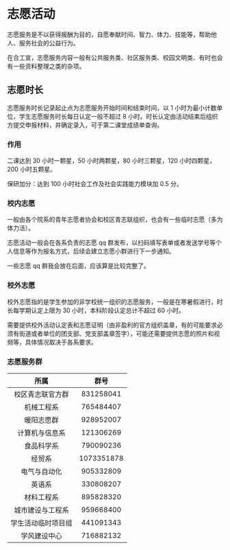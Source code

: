 # 志愿活动

志愿服务是不以获得报酬为目的，自愿奉献时间、智力、体力、技能等，帮助他人、服务社会的公益行为。

在合工宣，志愿服务内容一般有公共服务类、社区服务类、校园文明类、有时也会有一些资料整理之类的杂项。

## 志愿时长

志愿服务时长记录起止点为志愿服务开始时间和结束时间，以 1 小时为最小计数单位，学生志愿服务时长每日认定一般不超过 8 小时。时长认定由活动结束后组织方提交申报材料，并确定录入，可于第二课堂成绩单查询。

### 作用

二课达到 30 小时一颗星，50 小时两颗星，80 小时三颗星，120 小时四颗星，200 小时五颗星。

保研加分：达到 100 小时社会工作及社会实践能力模块加 0.5 分。

### 校内志愿

一般由各个院系的青年志愿者协会和校区青志联组织，也会有一些临时志愿（多为体力活）。

志愿活动一般会在各系负责的志愿 qq 群发布，以扫码填写表单或者发送学号等个人信息等作为报名方式，后续会建立志愿小群进行下一步通知。

一些志愿 qq 群我会放在后面，应该算是比较完整了。

### 校外志愿

校外志愿指的是学生参加的非学校统一组织的志愿服务，一般是在寒暑假进行，时长每学期认定上限为 30 小时，本科阶段认定总计不超过 60 小时。

需要提供校外活动认定表和志愿证明（由非盈利的官方组织盖章，有的可能要求必须有街道或者单位的团支部、党支部盖章签字），可能还需要提供志愿的照片和视频等，具体情况取决于各系要求。

### 志愿服务群

|        所属        |    群号    |
| :----------------: | :--------: |
|  校区青志联官方群  | 831258041  |
|     机械工程系     | 765484407  |
|     暖阳志愿群     | 928952007  |
|   计算机与信息系   | 121306269  |
|     食品科学系     | 790090236  |
|       经贸系       | 1073351878 |
|    电气与自动化    | 905332809  |
|       英语系       | 330808207  |
|     材料工程系     | 895828320  |
|  城市建设与工程系  | 959668400  |
| 学生活动临时项目组 | 441091343  |
|    学风建设中心    | 716882132  |

